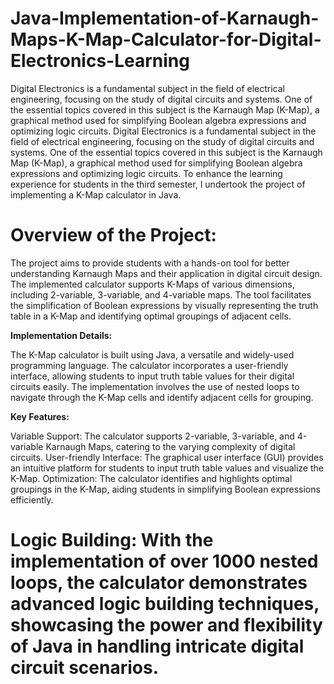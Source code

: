 # Java-Implementation-of-Karnaugh-Maps-K-Map-Calculator-for-Digital-Electronics-Learning
Digital Electronics is a fundamental subject in the field of electrical engineering, focusing on the study of digital circuits and systems. One of the essential topics covered in this subject is the Karnaugh Map (K-Map), a graphical method used for simplifying Boolean algebra expressions and optimizing logic circuits.
Digital Electronics is a fundamental subject in the field of electrical engineering, focusing on the study of digital circuits and systems. One of the essential topics covered in this subject is the Karnaugh Map (K-Map), a graphical method used for simplifying Boolean algebra expressions and optimizing logic circuits. To enhance the learning experience for students in the third semester, I undertook the project of implementing a K-Map calculator in Java.

# Overview of the Project:

The project aims to provide students with a hands-on tool for better understanding Karnaugh Maps and their application in digital circuit design. The implemented calculator supports K-Maps of various dimensions, including 2-variable, 3-variable, and 4-variable maps. The tool facilitates the simplification of Boolean expressions by visually representing the truth table in a K-Map and identifying optimal groupings of adjacent cells.

**Implementation Details:**

The K-Map calculator is built using Java, a versatile and widely-used programming language. The calculator incorporates a user-friendly interface, allowing students to input truth table values for their digital circuits easily. The implementation involves the use of nested loops to navigate through the K-Map cells and identify adjacent cells for grouping.

**Key Features:**

Variable Support: The calculator supports 2-variable, 3-variable, and 4-variable Karnaugh Maps, catering to the varying complexity of digital circuits.
User-friendly Interface: The graphical user interface (GUI) provides an intuitive platform for students to input truth table values and visualize the K-Map.
Optimization: The calculator identifies and highlights optimal groupings in the K-Map, aiding students in simplifying Boolean expressions efficiently.
# Logic Building: With the implementation of over 1000 nested loops, the calculator demonstrates advanced logic building techniques, showcasing the power and flexibility of Java in handling intricate digital circuit scenarios.


